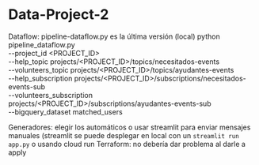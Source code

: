# Data-Project-2

Dataflow: pipeline-dataflow.py es la última versión
(local)
python pipeline_dataflow.py \
--project_id <PROJECT_ID> \
--help_topic projects/<PROJECT_ID>/topics/necesitados-events \
--volunteers_topic projects/<PROJECT_ID>/topics/ayudantes-events \
--help_subscription projects/<PROJECT_ID>/subscriptions/necesitados-events-sub \
--volunteers_subscription projects/<PROJECT_ID>/subscriptions/ayudantes-events-sub \
--bigquery_dataset matched_users

Generadores: elegir los automáticos o usar streamlit para enviar mensajes manuales (streamlit se puede desplegar en local con un `streamlit run app.py` o usando cloud run 
Terraform: no debería dar problema al darle a apply
